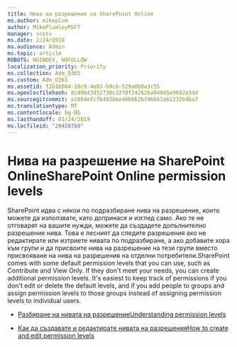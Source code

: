 ```yaml
---
title: Нива на разрешение на SharePoint Online
ms.author: mikeplum
author: MikePlumleyMSFT
manager: scotv
ms.date: 2/24/2018
ms.audience: Admin
ms.topic: article
ROBOTS: NOINDEX, NOFOLLOW
localization_priority: Priority
ms.collection: Adm_O365
ms.custom: Adm_O365
ms.assetid: f2b1b6b4-10c9-4e83-b9cb-529a0b8a3c55
ms.openlocfilehash: 8c89b43d52738c22f0f242626a94045e9692e3dd
ms.sourcegitcommit: e2864efcfb493b6e46b662b746661a61232bdba7
ms.translationtype: MT
ms.contentlocale: bg-BG
ms.lasthandoff: 01/24/2019
ms.locfileid: "29458760"
---
```

# <a name="sharepoint-online-permission-levels"></a><span data-ttu-id="d9fce-102">Нива на разрешение на SharePoint Online</span><span class="sxs-lookup"><span data-stu-id="d9fce-102">SharePoint Online permission levels</span></span>

<span data-ttu-id="d9fce-p101">SharePoint идва с някои по подразбиране нива на разрешение, които можете да използвате, като допринася и изглед само. Ако те не отговарят на вашите нужди, можете да създадете допълнително разрешение нива. Това е лесният да следите разрешения ако не редактирате или изтриете нивата по подразбиране, а ако добавите хора към групи и да присвоите нива на разрешение на тези групи вместо присвояване на нива на разрешения на отделни потребители.</span><span class="sxs-lookup"><span data-stu-id="d9fce-p101">SharePoint comes with some default permission levels that you can use, such as Contribute and View Only. If they don't meet your needs, you can create additional permission levels. It's easiest to keep track of permissions if you don't edit or delete the default levels, and if you add people to groups and assign permission levels to those groups instead of assigning permission levels to individual users.</span></span>
  
- [<span data-ttu-id="d9fce-106">Разбиране на нивата на разрешение</span><span class="sxs-lookup"><span data-stu-id="d9fce-106">Understanding permission levels</span></span>](https://go.microsoft.com/fwlink/?linkid=867071)
    
- [<span data-ttu-id="d9fce-107">Как да създавате и редактирате нивата на разрешения</span><span class="sxs-lookup"><span data-stu-id="d9fce-107">How to create and edit permission levels</span></span>](https://go.microsoft.com/fwlink/?linkid=867072)
    

